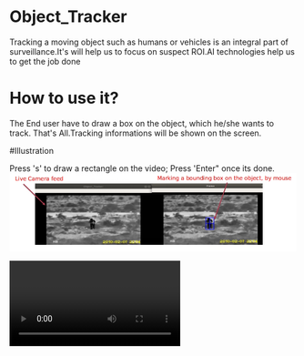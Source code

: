 # Object_Tracker
Tracking a moving object such as humans or vehicles is an integral part of surveillance.It's will help us to focus on suspect ROI.AI technologies help us to get the job done


# How to use it?

The End user have to draw a box on the object, which he/she wants to track. That's All.Tracking informations will be shown on the screen.

#Illustration

Press 's' to draw a rectangle on the video; Press 'Enter" once its done.
![](https://github.com/Prabhu-Mx/Object_Tracker/blob/master/images/Object_tracker.jpg)


![](https://github.com/Prabhu-Mx/Object_Tracker/blob/master/images/Tracker_man_border.mp4)
